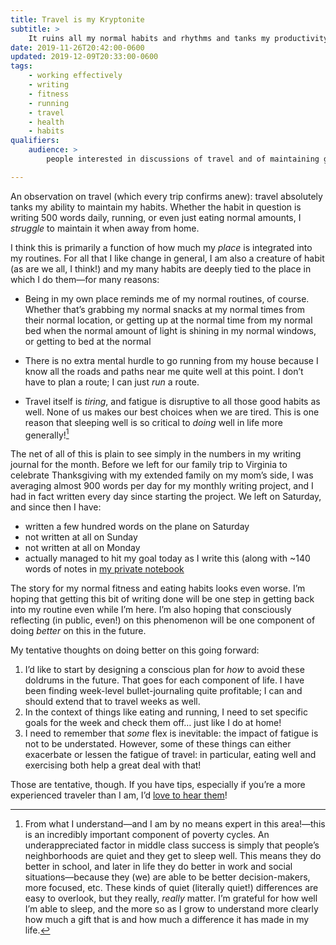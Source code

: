 ```yaml
---
title: Travel is my Kryptonite
subtitle: >
    It ruins all my normal habits and rhythms and tanks my productivity.
date: 2019-11-26T20:42:00-0600
updated: 2019-12-09T20:33:00-0600
tags:
    - working effectively
    - writing
    - fitness
    - running
    - travel
    - health
    - habits
qualifiers:
    audience: >
        people interested in discussions of travel and of maintaining good habits.

---
```


An observation on travel (which every trip confirms anew): travel absolutely tanks my ability to maintain my habits. Whether the habit in question is writing 500 words daily, running, or even just eating normal amounts, I *struggle* to maintain it when away from home.

I think this is primarily a function of how much my *place* is integrated into my routines. For all that I like change in general, I am also a creature of habit (as are we all, I think!) and my many habits are deeply tied to the place in which I do them—for many reasons:

- Being in my own place reminds me of my normal routines, of course. Whether that’s grabbing my normal snacks at my normal times from their normal location, or getting up at the normal time from my normal bed when the normal amount of light is shining in my normal windows, or getting to bed at the normal

- There is no extra mental hurdle to go running from my house because I know all the roads and paths near me quite well at this point. I don’t have to plan a route; I can just *run* a route.

- Travel itself is *tiring*, and fatigue is disruptive to all those good habits as well. None of us makes our best choices when we are tired. This is one reason that sleeping well is so critical to *doing* well in life more generally![^poverty]

The net of all of this is plain to see simply in the numbers in my writing journal for the month. Before we left for our family trip to Virginia to celebrate Thanksgiving with my extended family on my mom’s side, I was averaging almost 900 words per day for my monthly writing project, and I had in fact written every day since starting the project. We left on Saturday, and since then I have:

- written a few hundred words on the plane on Saturday
- not written at all on Sunday
- not written at all on Monday
- actually managed to hit my goal today as I write this (along with ~140 words of notes in [my private notebook][z]

The story for my normal fitness and eating habits looks even worse. I’m hoping that getting this bit of writing done will be one step in getting back into my routine even while I’m here. I’m also hoping that consciously reflecting (in public, even!) on this phenomenon will be one component of doing *better* on this in the future.

My tentative thoughts on doing better on this going forward:

1. I’d like to start by designing a conscious plan for *how* to avoid these doldrums in the future. That goes for each component of life. I have been finding week-level bullet-journaling quite profitable; I can and should extend that to travel weeks as well.
2. In the context of things like eating and running, I need to set specific goals for the week and check them off… just like I do at home!
3. I need to remember that *some* flex is inevitable: the impact of fatigue is not to be understated. However, some of these things can either exacerbate or lessen the fatigue of travel: in particular, eating well and exercising both help a great deal with that!

Those are tentative, though. If you have tips, especially if you’re a more experienced traveler than I am, I’d <a href="mailto:hello@chriskrycho.com?subject=Responding to “Travel is My Kryptonite”">love to hear them</a>!

[z]: http://v4.chriskrycho.com/2018/zettelkasten-update-all-in-on-bear.html

[^poverty]: From what I understand—and I am by no means expert in this area!—this is an incredibly important component of poverty cycles. An underappreciated factor in middle class success is simply that people’s neighborhoods are quiet and they get to sleep well. This means they do better in school, and later in life they do better in work and social situations—because they (we) are able to be better decision-makers, more focused, etc. These kinds of quiet (literally quiet!) differences are easy to overlook, but they really, *really* matter. I’m grateful for how well I’m able to sleep, and the more so as I grow to understand more clearly how much a gift that is and how much a difference it has made in my life.
